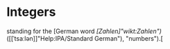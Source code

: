# Integers

standing for the [German word _[Zahlen]"wikt:Zahlen")_([[ˈtsaːlən]]"Help:IPA/Standard German"), "numbers").[
<!--stackedit_data:
eyJoaXN0b3J5IjpbLTEwMTI0NDUzNjJdfQ==
-->